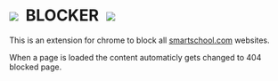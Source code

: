 <h1><img src="https://user-images.githubusercontent.com/85669046/158811032-a915cfba-bc47-4c9c-816a-28545331bde9.png">&nbsp; BLOCKER &nbsp;<img src="https://user-images.githubusercontent.com/85669046/158811032-a915cfba-bc47-4c9c-816a-28545331bde9.png"></h1>

This is an extension for chrome to block all [smartschool.com](https://www.smartschool.com) websites.

When a page is loaded the content automaticly gets changed to  404 blocked page.




